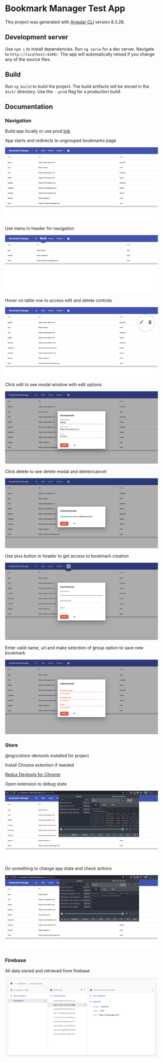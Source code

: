 # Bookmark Manager Test App

This project was generated with [Angular CLI](https://github.com/angular/angular-cli) version 8.3.28.

## Development server

Use `npm i` to install dependencies. Run `ng serve` for a dev server. Navigate to `http://localhost:4200/`. The app will automatically reload if you change any of the source files.

## Build

Run `ng build` to build the project. The build artifacts will be stored in the `dist/` directory. Use the `--prod` flag for a production build.

## Documentation

### Navigation

Build app locally or use prod [link](https://bookmarks-71b58.web.app)


App starts and redirects to ungrouped bookmarks page

![Alt text](./src/assets/all.png "Ungrouped viewv")

Use menu in header for navigation

![Alt text](./src/assets/work.png "Header navigation")

Hover on table row to access edit and delete controls

![Alt text](./src/assets/hover.png "Hover options")

Click edit to see modal window with edit options

![Alt text](./src/assets/edit.png "Edit bookmark")

Click delete to see delete modal and delete/cancel 

![Alt text](./src/assets/delete.png "Delete bookmark")

Use plus button in header to get access to bookmark creation

![Alt text](./src/assets/add.png "Add bookmark")

Enter valid name, url and make selection of group option to save new bookmark

![Alt text](./src/assets/validation.png "Modal validation")

### Store

@ngrx/store-devtools installed for project

Install Chrome extention if needed 

[Redux Devtools for Chrome](https://chrome.google.com/webstore/detail/redux-devtools/lmhkpmbekcpmknklioeibfkpmmfibljd?hl=en)

Open extension to debug state

![Alt text](./src/assets/state.png "App State")

Do something to change app state and check actions

![Alt text](./src/assets/actions.png "State actions")

### Firebase

All data stored and retrieved from firebase

![Alt text](./src/assets/firebase.png "Firestore")

